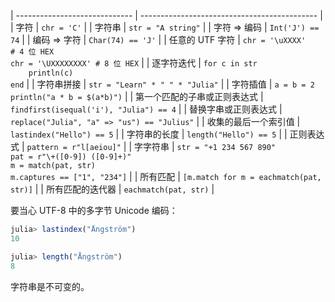 
| ----------------------------- | -------------------------------------------- |
| 字符                          | `chr = 'C'`                                   |
| 字符串                        | `str = "A string"`                            |
| 字符 => 编码                  | `Int('J') == 74`                              |
| 编码 => 字符                  | `Char(74) == 'J'`                             |
| 任意的 UTF 字符               | `chr = '\uXXXX'     # 4 位 HEX`<br>`chr = '\UXXXXXXXX' # 8 位 HEX` |
| 逐字符迭代                    | `for c in str`<br>`    println(c)`<br>`end`   |
| 字符串拼接                    | `str = "Learn" * " " * "Julia"`               |
| 字符插值                      | `a = b = 2`<br>`println("a * b = $(a*b)")`    |
| 第一个匹配的子串或正则表达式    | `findfirst(isequal('i'), "Julia") == 4`       |
| 替换字串或正则表达式           | `replace("Julia", "a" => "us") == "Julius"`   |
| 收集的最后一个索引值           | `lastindex("Hello") == 5`                     |
| 字符串的长度                  | `length("Hello") == 5`                        |
| 正则表达式                    | `pattern = r"l[aeiou]"`                       |
| 字字符串                      | `str = "+1 234 567 890"`<br>`pat = r"\+([0-9]) ([0-9]+)"`<br>`m = match(pat, str)`<br>`m.captures == ["1", "234"]` |
| 所有匹配                      | `[m.match for m = eachmatch(pat, str)]`       |
| 所有匹配的迭代器               | `eachmatch(pat, str)`                         |

要当心 UTF-8 中的多字节 Unicode 编码：<br>
```julia
julia> lastindex("Ångström")
10

julia> length("Ångström")
8
```


字符串是不可变的。
